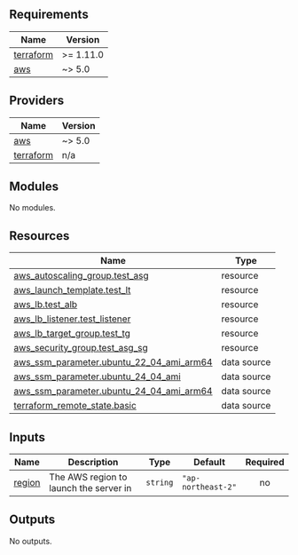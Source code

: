 <!-- BEGIN_TF_DOCS -->
## Requirements

| Name | Version |
|------|---------|
| <a name="requirement_terraform"></a> [terraform](#requirement\_terraform) | >= 1.11.0 |
| <a name="requirement_aws"></a> [aws](#requirement\_aws) | ~> 5.0 |

## Providers

| Name | Version |
|------|---------|
| <a name="provider_aws"></a> [aws](#provider\_aws) | ~> 5.0 |
| <a name="provider_terraform"></a> [terraform](#provider\_terraform) | n/a |

## Modules

No modules.

## Resources

| Name | Type |
|------|------|
| [aws_autoscaling_group.test_asg](https://registry.terraform.io/providers/hashicorp/aws/latest/docs/resources/autoscaling_group) | resource |
| [aws_launch_template.test_lt](https://registry.terraform.io/providers/hashicorp/aws/latest/docs/resources/launch_template) | resource |
| [aws_lb.test_alb](https://registry.terraform.io/providers/hashicorp/aws/latest/docs/resources/lb) | resource |
| [aws_lb_listener.test_listener](https://registry.terraform.io/providers/hashicorp/aws/latest/docs/resources/lb_listener) | resource |
| [aws_lb_target_group.test_tg](https://registry.terraform.io/providers/hashicorp/aws/latest/docs/resources/lb_target_group) | resource |
| [aws_security_group.test_asg_sg](https://registry.terraform.io/providers/hashicorp/aws/latest/docs/resources/security_group) | resource |
| [aws_ssm_parameter.ubuntu_22_04_ami_arm64](https://registry.terraform.io/providers/hashicorp/aws/latest/docs/data-sources/ssm_parameter) | data source |
| [aws_ssm_parameter.ubuntu_24_04_ami](https://registry.terraform.io/providers/hashicorp/aws/latest/docs/data-sources/ssm_parameter) | data source |
| [aws_ssm_parameter.ubuntu_24_04_ami_arm64](https://registry.terraform.io/providers/hashicorp/aws/latest/docs/data-sources/ssm_parameter) | data source |
| [terraform_remote_state.basic](https://registry.terraform.io/providers/hashicorp/terraform/latest/docs/data-sources/remote_state) | data source |

## Inputs

| Name | Description | Type | Default | Required |
|------|-------------|------|---------|:--------:|
| <a name="input_region"></a> [region](#input\_region) | The AWS region to launch the server in | `string` | `"ap-northeast-2"` | no |

## Outputs

No outputs.
<!-- END_TF_DOCS -->